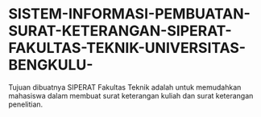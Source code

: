 # SISTEM-INFORMASI-PEMBUATAN-SURAT-KETERANGAN-SIPERAT-FAKULTAS-TEKNIK-UNIVERSITAS-BENGKULU-
Tujuan dibuatnya SIPERAT Fakultas Teknik adalah untuk memudahkan mahasiswa dalam  membuat surat keterangan kuliah dan surat keterangan penelitian.
